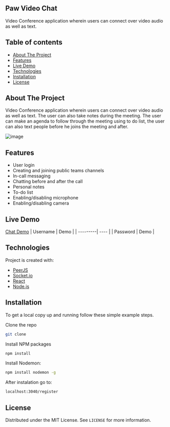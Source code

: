 ## Paw Video Chat
Video Conference application wherein users can connect over video audio as well as text.

## Table of contents
* [About The Project]()
* [Features]()
* [Live Demo]()
* [Technologies](#technologies)
* [Installation]()
* [License]()

## About The Project
Video Conference application wherein users can connect over video audio as well as text.
The user can also take notes during the meeting. The user can make an agenda to follow through the meeting using to do list, the user can also text people before he joins the meeting and after.

![image](https://user-images.githubusercontent.com/47408756/125494819-a450ab7e-9305-47ad-a28a-8535e08dab07.png)

## Features 
* User login
* Creating and joining public teams channels
* In-call messaging
* Chatting before and after the call
* Personal notes
* To-do list
* Enabling/disabling microphone
* Enabling/disabling camera

## Live Demo 
[Chat Demo](https://distracted-shirley-6119b2.netlify.app/)
| Username | Demo |
| ---------| ---- |
| Password | Demo |


## Technologies
Project is created with:
* [PeerJS](https://peerjs.com/)
* [Socket.io](https://socket.io/)
* [React](https://reactjs.org/)
* [Node.js](https://nodejs.org/en/)
    
## Installation
To get a local copy up and running follow these simple example steps.
<br>

Clone the repo
   ```sh
   git clone
   ```
Install NPM packages
   ```sh
   npm install
   ```
Install Nodemon:
  ```sh
npm install nodemon -g
  ```
After instalation go to:
 ```sh
localhost:3040/register
```

## License
Distributed under the MIT License. See `LICENSE` for more information.
